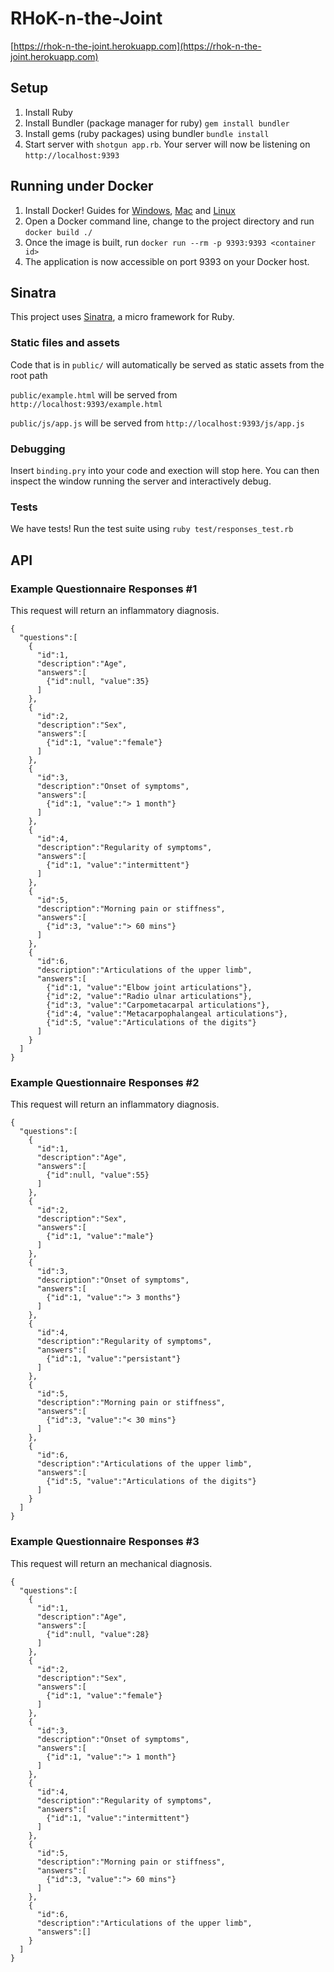 # RHoK-n-the-Joint

[https://rhok-n-the-joint.herokuapp.com](https://rhok-n-the-joint.herokuapp.com)

## Setup
1. Install Ruby
2. Install Bundler (package manager for ruby) `gem install bundler`
3. Install gems (ruby packages) using bundler `bundle install`
4. Start server with `shotgun app.rb`. Your server will now be listening on `http://localhost:9393`

## Running under Docker
1. Install Docker! Guides for [Windows](http://docs.docker.com/windows/started/), [Mac](http://docs.docker.com/mac/started/) and [Linux](http://docs.docker.com/linux/started/)
2. Open a Docker command line, change to the project directory and run `docker build ./`
3. Once the image is built, run `docker run --rm -p 9393:9393 <container id>`
4. The application is now accessible on port 9393 on your Docker host.

## Sinatra

This project uses [Sinatra](http://www.sinatrarb.com), a micro framework for Ruby.

### Static files and assets

Code that is in `public/` will automatically be served as static assets from the root path

`public/example.html` will be served from `http://localhost:9393/example.html`

`public/js/app.js` will be served from `http://localhost:9393/js/app.js`

### Debugging

Insert `binding.pry` into your code and exection will stop here. You can then inspect the window running the server and interactively debug.

### Tests

We have tests! Run the test suite using `ruby test/responses_test.rb`

## API

### Example Questionnaire Responses #1

This request will return an inflammatory diagnosis.

```
{
  "questions":[
    {
      "id":1,
      "description":"Age",
      "answers":[
        {"id":null, "value":35}
      ]
    },
    {
      "id":2,
      "description":"Sex",
      "answers":[
        {"id":1, "value":"female"}
      ]
    },
    {
      "id":3,
      "description":"Onset of symptoms",
      "answers":[
        {"id":1, "value":"> 1 month"}
      ]
    },
    {
      "id":4,
      "description":"Regularity of symptoms",
      "answers":[
        {"id":1, "value":"intermittent"}
      ]
    },
    {
      "id":5,
      "description":"Morning pain or stiffness",
      "answers":[
        {"id":3, "value":"> 60 mins"}
      ]
    },
    {
      "id":6,
      "description":"Articulations of the upper limb",
      "answers":[
        {"id":1, "value":"Elbow joint articulations"},
        {"id":2, "value":"Radio ulnar articulations"},
        {"id":3, "value":"Carpometacarpal articulations"},
        {"id":4, "value":"Metacarpophalangeal articulations"},
        {"id":5, "value":"Articulations of the digits"}
      ]
    }
  ]
}
```

### Example Questionnaire Responses #2

This request will return an inflammatory diagnosis.

```
{
  "questions":[
    {
      "id":1,
      "description":"Age",
      "answers":[
        {"id":null, "value":55}
      ]
    },
    {
      "id":2,
      "description":"Sex",
      "answers":[
        {"id":1, "value":"male"}
      ]
    },
    {
      "id":3,
      "description":"Onset of symptoms",
      "answers":[
        {"id":1, "value":"> 3 months"}
      ]
    },
    {
      "id":4,
      "description":"Regularity of symptoms",
      "answers":[
        {"id":1, "value":"persistant"}
      ]
    },
    {
      "id":5,
      "description":"Morning pain or stiffness",
      "answers":[
        {"id":3, "value":"< 30 mins"}
      ]
    },
    {
      "id":6,
      "description":"Articulations of the upper limb",
      "answers":[
        {"id":5, "value":"Articulations of the digits"}
      ]
    }
  ]
}
```


### Example Questionnaire Responses #3

This request will return an mechanical diagnosis.

```
{
  "questions":[
    {
      "id":1,
      "description":"Age",
      "answers":[
        {"id":null, "value":28}
      ]
    },
    {
      "id":2,
      "description":"Sex",
      "answers":[
        {"id":1, "value":"female"}
      ]
    },
    {
      "id":3,
      "description":"Onset of symptoms",
      "answers":[
        {"id":1, "value":"> 1 month"}
      ]
    },
    {
      "id":4,
      "description":"Regularity of symptoms",
      "answers":[
        {"id":1, "value":"intermittent"}
      ]
    },
    {
      "id":5,
      "description":"Morning pain or stiffness",
      "answers":[
        {"id":3, "value":"> 60 mins"}
      ]
    },
    {
      "id":6,
      "description":"Articulations of the upper limb",
      "answers":[]
    }
  ]
}
```
